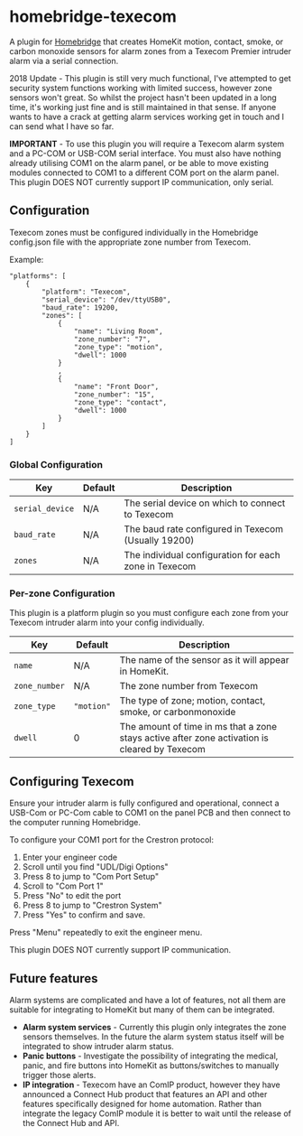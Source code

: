 # homebridge-texecom

A plugin for [Homebridge](https://github.com/nfarina/homebridge) that creates HomeKit motion, contact, smoke, or carbon monoxide sensors for alarm zones from a Texecom Premier intruder alarm via a serial connection. 

2018 Update - This plugin is still very much functional, I've attempted to get security system functions working with limited success, however zone sensors won't great. So whilst the project hasn't been updated in a long time, it's working just fine and is still maintained in that sense. If anyone wants to have a crack at getting alarm services working get in touch and I can send what I have so far.

**IMPORTANT** - To use this plugin you will require a Texecom alarm system and a PC-COM or USB-COM serial interface. You must also have nothing already utilising COM1 on the alarm panel,  or be able to move existing modules connected to COM1 to a different COM port on the alarm panel. This plugin DOES NOT currently support IP communication, only serial.

## Configuration

Texecom zones must be configured individually in the Homebridge config.json file with the appropriate zone number from Texecom.

Example:

    "platforms": [
        {
    		"platform": "Texecom",
        	"serial_device": "/dev/ttyUSB0",
        	"baud_rate": 19200,
        	"zones": [
            	{
                	"name": "Living Room",
                	"zone_number": "7",
                	"zone_type": "motion",
                	"dwell": 1000
            	}
            	,
            	{
                	"name": "Front Door",
                	"zone_number": "15",
                	"zone_type": "contact",
                	"dwell": 1000
            	}
            ]
        }
    ]
    


### Global Configuration

| Key | Default | Description |
| --- | --- | --- |
| `serial_device` | N/A | The serial device on which to connect to Texecom |
| `baud_rate` | N/A | The baud rate configured in Texecom (Usually 19200) |
| `zones` | N/A | The individual configuration for each zone in Texecom |

### Per-zone Configuration

This plugin is a platform plugin so you must configure each zone from your Texecom intruder alarm into your config individually.

| Key | Default | Description |
| --- | --- | --- |
| `name` | N/A | The name of the sensor as it will appear in HomeKit. |
| `zone_number` | N/A | The zone number from Texecom |
| `zone_type` | `"motion"` | The type of zone; motion, contact, smoke, or carbonmonoxide |
| `dwell` | 0 | The amount of time in ms that a zone stays active after zone activation is cleared by Texecom |

## Configuring Texecom

Ensure your intruder alarm is fully configured and operational, connect a USB-Com or PC-Com cable to COM1 on the panel PCB and then connect to the computer running Homebridge.

To configure your COM1 port for the Crestron protocol:

1. Enter your engineer code
2. Scroll until you find "UDL/Digi Options"
3. Press 8 to jump to "Com Port Setup"
4. Scroll to "Com Port 1"
5. Press "No" to edit the port
6. Press 8 to jump to "Crestron System"
7. Press "Yes" to confirm and save.

Press "Menu" repeatedly to exit the engineer menu.

This plugin DOES NOT currently support IP communication.

## Future features

Alarm systems are complicated and have a lot of features, not all them are suitable for integrating to HomeKit but many of them can be integrated.

* **Alarm system services** - Currently this plugin only integrates the zone sensors themselves. In the future the alarm system status itself will be integrated to show intruder alarm status.
* **Panic buttons** - Investigate the possibility of integrating the medical, panic, and fire buttons into HomeKit as buttons/switches to manually trigger those alerts.
* **IP integration** - Texecom have an ComIP product, however they have announced a Connect Hub product that features an API and other features specifically designed for home automation. Rather than integrate the legacy ComIP module it is better to wait until the release of the Connect Hub and API.
